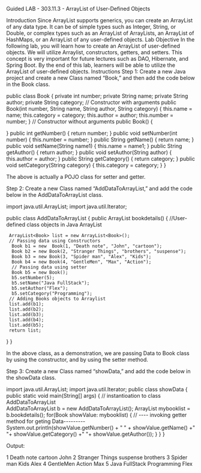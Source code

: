 Guided LAB - 303.11.3 - ArrayList of User-Defined Objects

Introduction
Since ArrayList supports generics, you can create an ArrayList of any data type. It can be of simple types such as Integer, String, or Double, or complex types such as an ArrayList of ArrayLists, an ArrayList of HashMaps, or an ArrayList of any user-defined objects.
Lab Objective
In the following lab, you will learn how to create an ArrayList of user-defined objects. We will utilize Arraylist, constructors, getters, and setters. This concept is very important for future lectures such as DAO, Hibernate, and Spring Boot.
By the end of this lab, learners will be able to utilize the ArrayList of user-defined objects.
Instructions
Step 1: Create a new Java project and create a new Class named “Book,” and then add the code below in the Book class.

public class Book {
  private  int number;
  private  String name;
  private String author;
  private  String category;
  // Constructor with arguments
  public Book(int number, String name, String author, String category)
  {
     this.name = name;
     this.category = category;
     this.author = author;
     this.number = number;
  }
  // Constructor without arguments
  public Book()
  {

  }
  public int getNumber() {
     return number;
  }
  public void setNumber(int number) {
     this.number = number;
  }
  public String getName() {
     return name;
  }
  public void setName(String name1) {
     this.name = name1;
  }
  public String getAuthor() {
     return author;
  }
  public void setAuthor(String author) {
     this.author = author;
  }
  public String getCategory() {
     return category;
  }
  public void setCategory(String category) {
     this.category = category;
  }
}


The above is actually a POJO class for setter and getter. 


Step 2: Create a new Class named “AddDataToArrayList,” and add the code below in the AddDataToArrayList class.

import java.util.ArrayList;
import java.util.Iterator;

public class AddDataToArrayList {
  public  ArrayList<Book> bookdetails() {
      //User-defined class objects in Java ArrayList
    
     ArrayList<Book> list = new ArrayList<Book>();
     // Passing data using Constructors
      Book b1 = new  Book(1, "Death note", "John", "cartoon");
      Book b2 = new Book(2, "Stranger Things", "brothers", "suspense");
      Book b3 = new Book(3, "Spider man", "Alex", "Kids");
      Book b4 = new Book(4, "GentleMen", "Max", "Action");
      // Passing data using setter
      Book b5 = new Book();
      b5.setNumber(5);
      b5.setName("Java FullStack");
      b5.setAuthor("Flex");
      b5.setCategory("Programming");
     // Adding Books objects to Arraylist
     list.add(b1);
     list.add(b2);
     list.add(b3);
     list.add(b4);
     list.add(b5);
     return list;
   }
}


In the above class, as a demonstration, we are passing Data to Book class by using the constructor, and by using the setter method.


Step 3: Create a new Class named “showData,” and add the code below in the showData class.

import java.util.ArrayList;
import java.util.Iterator;
public class showData {
  public static void main(String[] args) {
  // instantioation to class AddDataToArrayList   
  AddDataToArrayList b = new AddDataToArrayList();
  ArrayList<Book> mybooklist = b.bookdetails();
         for(Book showValue: mybooklist)
     {
     // ---- invoking getter method for geting Data---------       
  System.out.println(showValue.getNumber() + " " + showValue.getName() +" "+ showValue.getCategory() +" "+ showValue.getAuthor());
     }
  }
}



Output:

1 Death note cartoon John
2 Stranger Things suspense brothers
3 Spider man Kids Alex
4 GentleMen Action Max
5 Java FullStack Programming Flex






